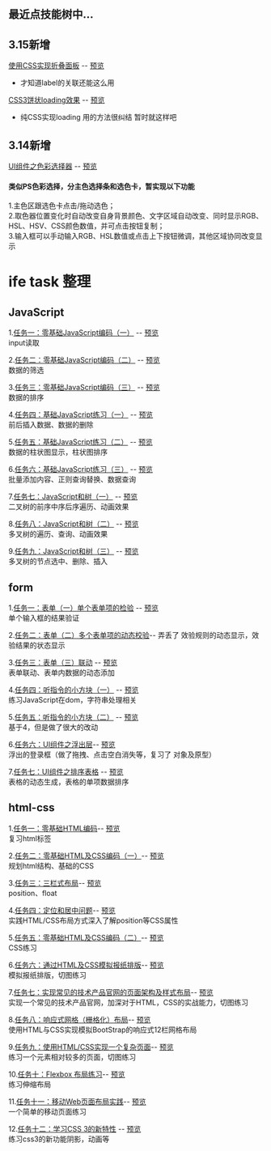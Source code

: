 ## 最近点技能树中... ##

## 3.15新增  ##    
    
[使用CSS实现折叠面板](https://github.com/wuyuanaaa/baiduife/blob/master/html-css/task-14.html)  \-\- [预览](https://wuyuanaaa.github.io/baiduife/html-css/task-14.html)       
   
  
-  才知道label的关联还能这么用  
  
[CSS3饼状loading效果](https://github.com/wuyuanaaa/baiduife/blob/master/html-css/task-15.html) \-\- [预览](https://wuyuanaaa.github.io/baiduife/html-css/task-15.html)         
    
-  纯CSS实现loading 用的方法很纠结  暂时就这样吧


## 3.14新增  ##  
  
[UI组件之色彩选择器](https://github.com/wuyuanaaa/baiduife/blob/master/form/task-8/index.html)  \-\- [预览](https://wuyuanaaa.github.io/baiduife/form/task-8/index.html)     

#### 类似PS色彩选择，分主色选择条和选色卡，暂实现以下功能  ####  
1.主色区跟选色卡点击/拖动选色；    
2.取色器位置变化时自动改变自身背景颜色、文字区域自动改变、同时显示RGB、HSL、HSV、CSS颜色数值，并可点击按钮复制；    
3.输入框可以手动输入RGB、HSL数值或点击上下按钮微调，其他区域协同改变显示    


# ife task 整理 #

## JavaScript ##
1.[任务一：零基础JavaScript编码（一）](https://github.com/wuyuanaaa/baiduife/blob/master/JavaScript/task-1.html) \-\- [预览](https://wuyuanaaa.github.io/baiduife/JavaScript/task-1.html)         
input读取  

2.[任务二：零基础JavaScript编码（二）](https://github.com/wuyuanaaa/baiduife/blob/master/JavaScript/task-2.html) \-\- [预览](https://wuyuanaaa.github.io/baiduife/JavaScript/task-2.html)            
数据的筛选  

3.[任务三：零基础JavaScript编码（三）](https://github.com/wuyuanaaa/baiduife/blob/master/JavaScript/task-3.html)  \-\- [预览](https://wuyuanaaa.github.io/baiduife/JavaScript/task-3.html)           
数据的排序  

4.[任务四：基础JavaScript练习（一）](https://github.com/wuyuanaaa/baiduife/blob/master/JavaScript/task-4.html) \-\- [预览](https://wuyuanaaa.github.io/baiduife/JavaScript/task-4.html)             
前后插入数据、数据的删除  

5.[任务五：基础JavaScript练习（二）](https://github.com/wuyuanaaa/baiduife/blob/master/JavaScript/task-5.html) \-\- [预览](https://wuyuanaaa.github.io/baiduife/JavaScript/task-5.html)              
数据的柱状图显示，柱状图排序  

6.[任务六：基础JavaScript练习（三）](https://github.com/wuyuanaaa/baiduife/blob/master/JavaScript/task-6.html) \-\- [预览](https://wuyuanaaa.github.io/baiduife/JavaScript/task-6.html)              
批量添加内容、正则查询替换、数据查询  

7.[任务七：JavaScript和树（一）](https://github.com/wuyuanaaa/baiduife/blob/master/JavaScript/task-7.html) \-\- [预览](https://wuyuanaaa.github.io/baiduife/JavaScript/task-7.html)              
二叉树的前序中序后序遍历、动画效果  

8.[任务八：JavaScript和树（二）](https://github.com/wuyuanaaa/baiduife/blob/master/JavaScript/task-8.html) \-\- [预览](https://wuyuanaaa.github.io/baiduife/JavaScript/task-8.html)             
多叉树的遍历、查询、动画效果  

9.[任务九：JavaScript和树（三）](https://github.com/wuyuanaaa/baiduife/blob/master/JavaScript/task-9.html)  \-\- [预览](https://wuyuanaaa.github.io/baiduife/JavaScript/task-9.html)             
多叉树的节点选中、删除、插入  




## form ##
1.[任务一：表单（一）单个表单项的检验](https://github.com/wuyuanaaa/baiduife/blob/master/form/task-1.html) \-\- [预览](https://wuyuanaaa.github.io/baiduife/form/task-1.html)             
单个输入框的结果验证  

2.[任务二：表单（二）多个表单项的动态校验](https://github.com/wuyuanaaa/baiduife/tree/master/form/task-2)\-\- 弄丢了
效验规则的动态显示，效验结果的状态显示  

3.[任务三：表单（三）联动](https://github.com/wuyuanaaa/baiduife/blob/master/form/task-3.html) \-\- [预览](https://wuyuanaaa.github.io/baiduife/form/task-3.html)                
表单联动、表单内数据的动态添加  

4.[任务四：听指令的小方块（一）](https://github.com/wuyuanaaa/baiduife/blob/master/form/task-4.html) \-\- [预览](https://wuyuanaaa.github.io/baiduife/form/task-4.html)                
练习JavaScript在dom，字符串处理相关  

5.[任务五：听指令的小方块（二）](https://github.com/wuyuanaaa/baiduife/blob/master/form/task-5.html) \-\- [预览](https://wuyuanaaa.github.io/baiduife/form/task-5.html)                 
基于4，但是做了很大的改动  

6.[任务六：UI组件之浮出层](https://github.com/wuyuanaaa/baiduife/blob/master/form/task-6)\-\- [预览](https://wuyuanaaa.github.io/baiduife/form/task-6/index.html)                   
浮出的登录框（做了拖拽、点击空白消失等，复习了 对象及原型）  

7.[任务七：UI组件之排序表格](https://github.com/wuyuanaaa/baiduife/blob/master/form/task-7) \-\- [预览](https://wuyuanaaa.github.io/baiduife/form/task-7/index.html)                     
表格的动态生成，表格的单项数据排序  



## html-css ##
1.[任务一：零基础HTML编码](https://github.com/wuyuanaaa/baiduife/blob/master/html-css/task-1.html)\-\- [预览](https://wuyuanaaa.github.io/baiduife/html-css/task-1.html)                       
复习html标签  

2.[任务二：零基础HTML及CSS编码（一）](https://github.com/wuyuanaaa/baiduife/blob/master/html-css/task-2.html)\-\- [预览](https://wuyuanaaa.github.io/baiduife/html-css/task-2.html)                           
规划html结构、基础的CSS  

3.[任务三：三栏式布局](https://github.com/wuyuanaaa/baiduife/blob/master/html-css/task-3.html)\-\- [预览](https://wuyuanaaa.github.io/baiduife/html-css/task-3.html)                            
position、float  

4.[任务四：定位和居中问题](https://github.com/wuyuanaaa/baiduife/blob/master/html-css/task-4.html)\-\- [预览](https://wuyuanaaa.github.io/baiduife/html-css/task-4.html)                            
实践HTML/CSS布局方式深入了解position等CSS属性  

5.[任务五：零基础HTML及CSS编码（二）](https://github.com/wuyuanaaa/baiduife/blob/master/html-css/task-5.html)\-\- [预览](https://wuyuanaaa.github.io/baiduife/html-css/task-5.html)                           
CSS练习  

6.[任务六：通过HTML及CSS模拟报纸排版](https://github.com/wuyuanaaa/baiduife/tree/master/html-css/task-6)\-\- [预览](https://wuyuanaaa.github.io/baiduife/html-css/task-6/demo.html)                           
模拟报纸排版，切图练习  

7.[任务七：实现常见的技术产品官网的页面架构及样式布局](https://github.com/wuyuanaaa/baiduife/tree/master/html-css/task-7)\-\- [预览](https://wuyuanaaa.github.io/baiduife/html-css/task-7/index.html)                                 
实现一个常见的技术产品官网，加深对于HTML，CSS的实战能力，切图练习  

8.[任务八：响应式网格（栅格化）布局](https://github.com/wuyuanaaa/baiduife/blob/master/html-css/task-8.html)\-\- [预览](https://wuyuanaaa.github.io/baiduife/html-css/task-8.html)                                 
使用HTML与CSS实现模拟BootStrap的响应式12栏网格布局  

9.[任务九：使用HTML/CSS实现一个复杂页面](https://github.com/wuyuanaaa/baiduife/tree/master/html-css/task-9)\-\- [预览](https://wuyuanaaa.github.io/baiduife/html-css/task-9/index.html)                                
练习一个元素相对较多的页面，切图练习  

10.[任务十：Flexbox 布局练习](https://github.com/wuyuanaaa/baiduife/blob/master/html-css/task-10.html)\-\- [预览](https://wuyuanaaa.github.io/baiduife/html-css/task-10.html)                                
练习伸缩布局  

11.[任务十一：移动Web页面布局实践](https://github.com/wuyuanaaa/baiduife/tree/master/html-css/task-11)\-\- [预览](https://wuyuanaaa.github.io/baiduife/html-css/task-11/index.html)                                
一个简单的移动页面练习  

12.[任务十二：学习CSS 3的新特性](https://github.com/wuyuanaaa/baiduife/tree/master/html-css/task-12.html) \-\- [预览](https://wuyuanaaa.github.io/baiduife/html-css/task-12.html)                                    
练习css3的新功能阴影，动画等  


